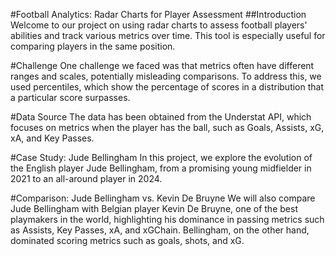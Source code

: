 #Football Analytics: Radar Charts for Player Assessment
##Introduction
Welcome to our project on using radar charts to assess football players' abilities and track various metrics over time. This tool is especially useful for comparing players in the same position.

#Challenge
One challenge we faced was that metrics often have different ranges and scales, potentially misleading comparisons. To address this, we used percentiles, which show the percentage of scores in a distribution that a particular score surpasses.

#Data Source
The data has been obtained from the Understat API, which focuses on metrics when the player has the ball, such as Goals, Assists, xG, xA, and Key Passes.

#Case Study: Jude Bellingham
In this project, we explore the evolution of the English player Jude Bellingham, from a promising young midfielder in 2021 to an all-around player in 2024.

#Comparison: Jude Bellingham vs. Kevin De Bruyne
We will also compare Jude Bellingham with Belgian player Kevin De Bruyne, one of the best playmakers in the world, highlighting his dominance in passing metrics such as Assists, Key Passes, xA, and xGChain. Bellingham, on the other hand, dominated scoring metrics such as goals, shots, and xG.

